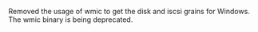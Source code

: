 Removed the usage of wmic to get the disk and iscsi grains for Windows. The wmic
binary is being deprecated.
